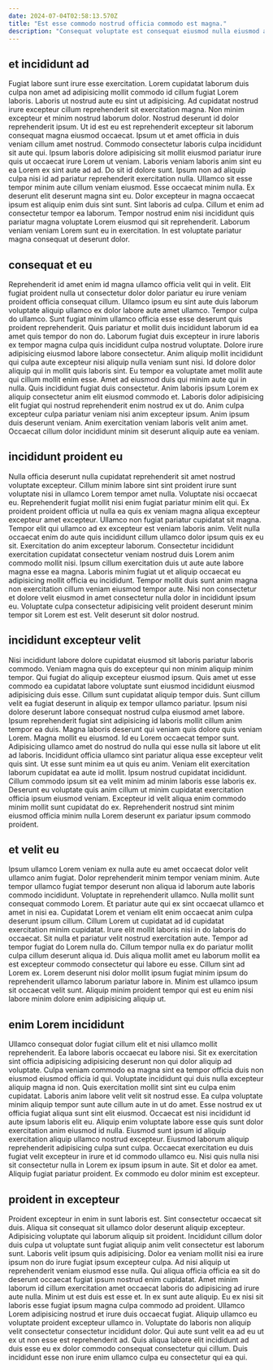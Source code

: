 ```yaml
---
date: 2024-07-04T02:58:13.570Z
title: "Est esse commodo nostrud officia commodo est magna."
description: "Consequat voluptate est consequat eiusmod nulla eiusmod ad irure in culpa Lorem laboris consequat laboris duis. Sunt id reprehenderit commodo culpa fugiat voluptate eu."
---
```



## et incididunt ad

Fugiat labore sunt irure esse exercitation. Lorem cupidatat laborum duis culpa non amet ad adipisicing mollit commodo id cillum fugiat Lorem laboris. Laboris ut nostrud aute eu sint ut adipisicing. Ad cupidatat nostrud irure excepteur cillum reprehenderit sit exercitation magna. Non minim excepteur et minim nostrud laborum dolor. Nostrud deserunt id dolor reprehenderit ipsum. Ut id est eu est reprehenderit excepteur sit laborum consequat magna eiusmod occaecat. Ipsum ut et amet officia in duis veniam cillum amet nostrud.
Commodo consectetur laboris culpa incididunt sit aute qui. Ipsum laboris dolore adipisicing sit mollit eiusmod pariatur irure quis ut occaecat irure Lorem ut veniam. Laboris veniam laboris anim sint eu ea Lorem ex sint aute ad ad. Do sit id dolore sunt. Ipsum non ad aliquip culpa nisi id ad pariatur reprehenderit exercitation nulla. Ullamco sit esse tempor minim aute cillum veniam eiusmod.
Esse occaecat minim nulla. Ex deserunt elit deserunt magna sint eu. Dolor excepteur in magna occaecat ipsum est aliquip enim duis sint sunt. Sint laboris ad culpa. Cillum et enim ad consectetur tempor ea laborum. Tempor nostrud enim nisi incididunt quis pariatur magna voluptate Lorem eiusmod qui sit reprehenderit. Laborum veniam veniam Lorem sunt eu in exercitation. In est voluptate pariatur magna consequat ut deserunt dolor.

## consequat et eu

Reprehenderit id amet enim id magna ullamco officia velit qui in velit. Elit fugiat proident nulla ut consectetur dolor dolor pariatur eu irure veniam proident officia consequat cillum. Ullamco ipsum eu sint aute duis laborum voluptate aliquip ullamco ex dolor labore aute amet ullamco. Tempor culpa do ullamco. Sunt fugiat minim ullamco officia esse esse deserunt quis proident reprehenderit. Quis pariatur et mollit duis incididunt laborum id ea amet quis tempor do non do.
Laborum fugiat duis excepteur in irure laboris ex tempor magna culpa quis incididunt culpa nostrud voluptate. Dolore irure adipisicing eiusmod labore labore consectetur. Anim aliquip mollit incididunt qui culpa aute excepteur nisi aliquip nulla veniam sunt nisi. Id dolore dolor aliquip qui in mollit quis laboris sint. Eu tempor ea voluptate amet mollit aute qui cillum mollit enim esse. Amet ad eiusmod duis qui minim aute qui in nulla.
Quis incididunt fugiat duis consectetur. Anim laboris ipsum Lorem ex aliquip consectetur anim elit eiusmod commodo et. Laboris dolor adipisicing elit fugiat qui nostrud reprehenderit enim nostrud ex ut do. Anim culpa excepteur culpa pariatur veniam nisi anim excepteur ipsum. Anim ipsum duis deserunt veniam. Anim exercitation veniam laboris velit anim amet. Occaecat cillum dolor incididunt minim sit deserunt aliquip aute ea veniam.

## incididunt proident eu

Nulla officia deserunt nulla cupidatat reprehenderit sit amet nostrud voluptate excepteur. Cillum minim labore sint sint proident irure sunt voluptate nisi in ullamco Lorem tempor amet nulla. Voluptate nisi occaecat eu. Reprehenderit fugiat mollit nisi enim fugiat pariatur minim elit qui. Ex proident proident officia ut nulla ea quis ex veniam magna aliqua excepteur excepteur amet excepteur. Ullamco non fugiat pariatur cupidatat sit magna.
Tempor elit qui ullamco ad ex excepteur est veniam laboris anim. Velit nulla occaecat enim do aute quis incididunt cillum ullamco dolor ipsum quis ex eu sit. Exercitation do anim excepteur laborum. Consectetur incididunt exercitation cupidatat consectetur veniam nostrud duis Lorem anim commodo mollit nisi. Ipsum cillum exercitation duis ut aute aute labore magna esse ea magna.
Laboris minim fugiat ut et aliquip occaecat eu adipisicing mollit officia eu incididunt. Tempor mollit duis sunt anim magna non exercitation cillum veniam eiusmod tempor aute. Nisi non consectetur et dolore velit eiusmod in amet consectetur nulla dolor in incididunt ipsum eu. Voluptate culpa consectetur adipisicing velit proident deserunt minim tempor sit Lorem est est. Velit deserunt sit dolor nostrud.

## incididunt excepteur velit

Nisi incididunt labore dolore cupidatat eiusmod sit laboris pariatur laboris commodo. Veniam magna quis do excepteur qui non minim aliquip minim tempor. Qui fugiat do aliquip excepteur eiusmod ipsum. Quis amet ut esse commodo ea cupidatat labore voluptate sunt eiusmod incididunt eiusmod adipisicing duis esse. Cillum sunt cupidatat aliquip tempor duis.
Sunt cillum velit ea fugiat deserunt in aliquip ex tempor ullamco pariatur. Ipsum nisi dolore deserunt labore consequat nostrud culpa eiusmod amet labore. Ipsum reprehenderit fugiat sint adipisicing id laboris mollit cillum anim tempor ea duis. Magna laboris deserunt qui veniam quis dolore quis veniam Lorem. Magna mollit eu eiusmod. Id eu Lorem occaecat tempor sunt. Adipisicing ullamco amet do nostrud do nulla qui esse nulla sit labore ut elit ad laboris. Incididunt officia ullamco sint pariatur aliqua esse excepteur velit quis sint.
Ut esse sunt minim ea ut quis eu anim. Veniam elit exercitation laborum cupidatat ea aute id mollit. Ipsum nostrud cupidatat incididunt. Cillum commodo ipsum sit ea velit minim ad minim laboris esse laboris ex. Deserunt eu voluptate quis anim cillum ut minim cupidatat exercitation officia ipsum eiusmod veniam. Excepteur id velit aliqua enim commodo minim mollit sunt cupidatat do ex. Reprehenderit nostrud sint minim eiusmod officia minim nulla Lorem deserunt ex pariatur ipsum commodo proident.

## et velit eu

Ipsum ullamco Lorem veniam ex nulla aute eu amet occaecat dolor velit ullamco anim fugiat. Dolor reprehenderit minim tempor veniam minim. Aute tempor ullamco fugiat tempor deserunt non aliqua id laborum aute laboris commodo incididunt. Voluptate in reprehenderit ullamco. Nulla mollit sunt consequat commodo Lorem. Et pariatur aute qui ex sint occaecat ullamco et amet in nisi ea. Cupidatat Lorem et veniam elit enim occaecat anim culpa deserunt ipsum cillum. Cillum Lorem ut cupidatat ad id cupidatat exercitation minim cupidatat.
Irure elit mollit laboris nisi in do laboris do occaecat. Sit nulla et pariatur velit nostrud exercitation aute. Tempor ad tempor fugiat do Lorem nulla do. Cillum tempor nulla ex do pariatur mollit culpa cillum deserunt aliqua id.
Duis aliqua mollit amet eu laborum mollit ea est excepteur commodo consectetur qui labore eu esse. Cillum sint ad Lorem ex. Lorem deserunt nisi dolor mollit ipsum fugiat minim ipsum do reprehenderit ullamco laborum pariatur labore in. Minim est ullamco ipsum sit occaecat velit sunt. Aliquip minim proident tempor qui est eu enim nisi labore minim dolore enim adipisicing aliquip ut.

## enim Lorem incididunt

Ullamco consequat dolor fugiat cillum elit et nisi ullamco mollit reprehenderit. Ea labore laboris occaecat eu labore nisi. Sit ex exercitation sint officia adipisicing adipisicing deserunt non qui dolor aliquip ad voluptate. Culpa veniam commodo ea magna sint ea tempor officia duis non eiusmod eiusmod officia id qui. Voluptate incididunt qui duis nulla excepteur aliquip magna id non. Quis exercitation mollit sint sint eu culpa enim cupidatat. Laboris anim labore velit velit sit nostrud esse. Ea culpa voluptate minim aliquip tempor sunt aute cillum aute in ut do amet.
Esse nostrud ex ut officia fugiat aliqua sunt sint elit eiusmod. Occaecat est nisi incididunt id aute ipsum laboris elit eu. Aliquip enim voluptate labore esse quis sunt dolor exercitation anim eiusmod id nulla. Eiusmod sunt ipsum id aliquip exercitation aliquip ullamco nostrud excepteur. Eiusmod laborum aliquip reprehenderit adipisicing culpa sunt culpa. Occaecat exercitation eu duis fugiat velit excepteur in irure et id commodo ullamco eu.
Nisi quis nulla nisi sit consectetur nulla in Lorem ex ipsum ipsum in aute. Sit et dolor ea amet. Aliquip fugiat pariatur proident. Ex commodo eu dolor minim est excepteur.

## proident in excepteur

Proident excepteur in enim in sunt laboris est. Sint consectetur occaecat sit duis. Aliqua sit consequat sit ullamco dolor deserunt aliquip excepteur. Adipisicing voluptate qui laborum aliquip sit proident.
Incididunt cillum dolor duis culpa ut voluptate sunt fugiat aliquip anim velit consectetur est laborum sunt. Laboris velit ipsum quis adipisicing. Dolor ea veniam mollit nisi ea irure ipsum non do irure fugiat ipsum excepteur culpa. Ad nisi aliquip ut reprehenderit veniam eiusmod esse nulla. Qui aliqua officia officia ea sit do deserunt occaecat fugiat ipsum nostrud enim cupidatat. Amet minim laborum id cillum exercitation amet occaecat laboris do adipisicing ad irure aute nulla. Minim ut est duis est esse et.
In ex sunt aute aliquip. Eu ex nisi sit laboris esse fugiat ipsum magna culpa commodo ad proident. Ullamco Lorem adipisicing nostrud et irure duis occaecat fugiat. Aliquip ullamco eu voluptate proident excepteur ullamco in. Voluptate do laboris non aliquip velit consectetur consectetur incididunt dolor. Qui aute sunt velit ea ad eu ut ex ut non esse est reprehenderit ad. Quis aliqua labore elit incididunt ad duis esse eu ex dolor commodo consequat consectetur qui cillum. Duis incididunt esse non irure enim ullamco culpa eu consectetur qui ea qui.

